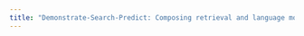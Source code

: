 ```yaml
---
title: "Demonstrate-Search-Predict: Composing retrieval and language models for knowledge-intensive NLP."
---
```

